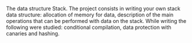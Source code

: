 The data structure Stack. The project consists in writing your own stack data structure: allocation of memory for data, description of the main operations that can be performed with data on the stack. While writing the following were studied: conditional compilation, data protection with canaries and hashing.
